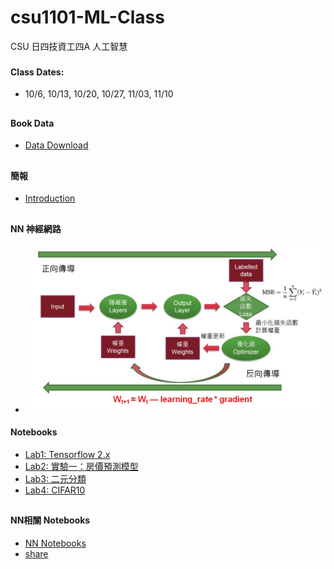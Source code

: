 # csu1101-ML-Class
CSU 日四技資工四A 人工智慧
###
#### Class Dates:
* 10/6, 10/13, 10/20, 10/27, 11/03, 11/10
##
#### Book Data
* [Data Download](https://github.com/jumbokh/csu1101-ML-Class/blob/main/notebooks/BookData_DM2145.ipynb)
##
#### 簡報
* [Introduction](https://github.com/jumbokh/csu1101-ML-Class/blob/main/docs/CSUAI_class.pptx)
##
#### NN 神經網路
* ![NN](https://github.com/jumbokh/csu1101-ML-Class/blob/main/docs/NN.JPG)
#### Notebooks
* [Lab1: Tensorflow 2.x](https://github.com/jumbokh/csu1101-ML-Class/blob/main/notebooks/Lab1.ipynb)
* [Lab2: 實驗一：房價預測模型](https://github.com/jumbokh/csu1101-ML-Class/blob/main/notebooks/Lab2_1b_1115.ipynb)
* [Lab3: 二元分類](https://github.com/jumbokh/csu1101-ML-Class/blob/main/notebooks/Lab3_1b.ipynb)
* [Lab4: CIFAR10](https://github.com/jumbokh/csu1101-ML-Class/blob/main/notebooks/Lab4.ipynb)
##
#### NN相關 Notebooks
* [NN Notebooks](https://github.com/jumbokh/nknu-class/tree/main/notebook)
* [share](http://gg.gg/w5a9f)
